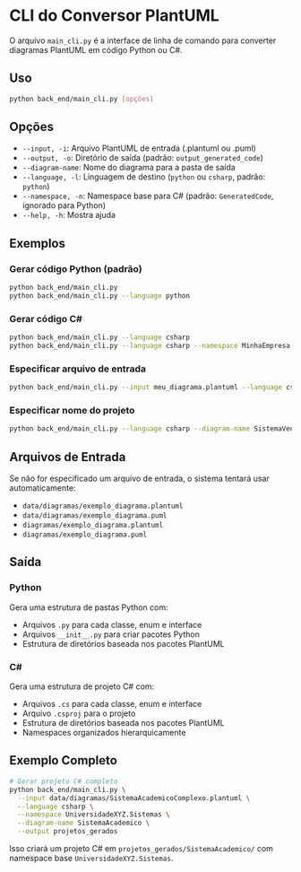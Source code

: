 # CLI do Conversor PlantUML

O arquivo `main_cli.py` é a interface de linha de comando para converter diagramas PlantUML em código Python ou C#.

## Uso

```bash
python back_end/main_cli.py [opções]
```

## Opções

- `--input, -i`: Arquivo PlantUML de entrada (.plantuml ou .puml)
- `--output, -o`: Diretório de saída (padrão: `output_generated_code`)
- `--diagram-name`: Nome do diagrama para a pasta de saída
- `--language, -l`: Linguagem de destino (`python` ou `csharp`, padrão: `python`)
- `--namespace, -n`: Namespace base para C# (padrão: `GeneratedCode`, ignorado para Python)
- `--help, -h`: Mostra ajuda

## Exemplos

### Gerar código Python (padrão)
```bash
python back_end/main_cli.py
python back_end/main_cli.py --language python
```

### Gerar código C#
```bash
python back_end/main_cli.py --language csharp
python back_end/main_cli.py --language csharp --namespace MinhaEmpresa.Sistemas
```

### Especificar arquivo de entrada
```bash
python back_end/main_cli.py --input meu_diagrama.plantuml --language csharp
```

### Especificar nome do projeto
```bash
python back_end/main_cli.py --language csharp --diagram-name SistemaVendas --namespace Vendas.Core
```

## Arquivos de Entrada

Se não for especificado um arquivo de entrada, o sistema tentará usar automaticamente:
- `data/diagramas/exemplo_diagrama.plantuml`
- `data/diagramas/exemplo_diagrama.puml`
- `diagramas/exemplo_diagrama.plantuml`
- `diagramas/exemplo_diagrama.puml`

## Saída

### Python
Gera uma estrutura de pastas Python com:
- Arquivos `.py` para cada classe, enum e interface
- Arquivos `__init__.py` para criar pacotes Python
- Estrutura de diretórios baseada nos pacotes PlantUML

### C#
Gera uma estrutura de projeto C# com:
- Arquivos `.cs` para cada classe, enum e interface
- Arquivo `.csproj` para o projeto
- Estrutura de diretórios baseada nos pacotes PlantUML
- Namespaces organizados hierarquicamente

## Exemplo Completo

```bash
# Gerar projeto C# completo
python back_end/main_cli.py \
  --input data/diagramas/SistemaAcademicoComplexo.plantuml \
  --language csharp \
  --namespace UniversidadeXYZ.Sistemas \
  --diagram-name SistemaAcademico \
  --output projetos_gerados
```

Isso criará um projeto C# em `projetos_gerados/SistemaAcademico/` com namespace base `UniversidadeXYZ.Sistemas`.
